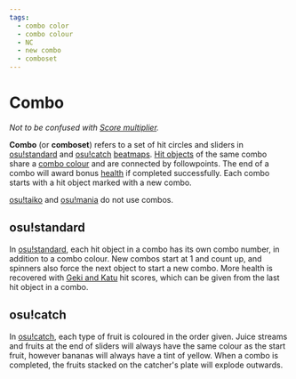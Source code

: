 ```yaml
---
tags:
  - combo color
  - combo colour
  - NC
  - new combo
  - comboset
---
```


# Combo

*Not to be confused with [Score multiplier](/wiki/Game_modifier/Score_multiplier).*

**Combo** (or **comboset**) refers to a set of hit circles and sliders in [osu!standard](/wiki/Game_mode/osu!) and [osu!catch](/wiki/Game_mode/osu!catch) [beatmaps](/wiki/Beatmaps). [Hit objects](/wiki/Hit_Objects) of the same combo share a [combo colour](/wiki/Glossary/Combo_Colour) and are connected by followpoints. The end of a combo will award bonus [health](/wiki/Beatmapping/Health)<!-- TODO: link --> if completed successfully. Each combo starts with a hit object marked with a new combo.

[osu!taiko](/wiki/Game_mode/osu!taiko) and [osu!mania](/wiki/Game_mode/osu!mania) do not use combos.

## osu!standard

In [osu!standard](/wiki/Game_mode/osu!), each hit object in a combo has its own combo number, in addition to a combo colour. New combos start at 1 and count up, and spinners also force the next object to start a new combo. More health is recovered with [Geki and Katu](/wiki/Score#osu!) hit scores, which can be given from the last hit object in a combo.

## osu!catch

In [osu!catch](/wiki/Game_mode/osu!catch), each type of fruit is coloured in the order given. Juice streams and fruits at the end of sliders will always have the same colour as the start fruit, however bananas will always have a tint of yellow. When a combo is completed, the fruits stacked on the catcher's plate will explode outwards.

<!--TODO: Insert lots of links-->
